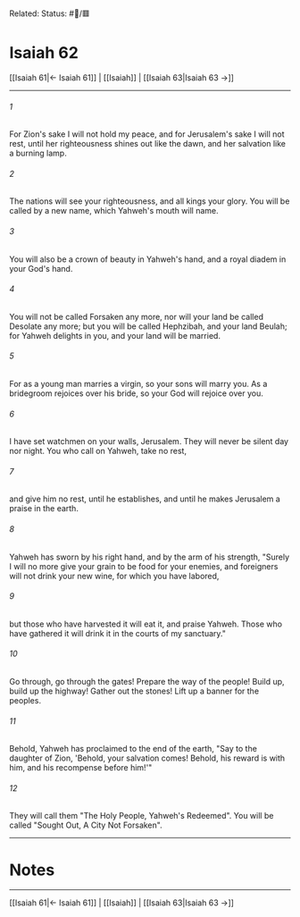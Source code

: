 Related:
Status: #📖/🟥
# Isaiah 62

[[Isaiah 61|← Isaiah 61]] | [[Isaiah]] | [[Isaiah 63|Isaiah 63 →]]
***



###### 1 
For Zion's sake I will not hold my peace, and for Jerusalem's sake I will not rest, until her righteousness shines out like the dawn, and her salvation like a burning lamp. 

###### 2 
The nations will see your righteousness, and all kings your glory. You will be called by a new name, which Yahweh's mouth will name. 

###### 3 
You will also be a crown of beauty in Yahweh's hand, and a royal diadem in your God's hand. 

###### 4 
You will not be called Forsaken any more, nor will your land be called Desolate any more; but you will be called Hephzibah, and your land Beulah; for Yahweh delights in you, and your land will be married. 

###### 5 
For as a young man marries a virgin, so your sons will marry you. As a bridegroom rejoices over his bride, so your God will rejoice over you. 

###### 6 
I have set watchmen on your walls, Jerusalem. They will never be silent day nor night. You who call on Yahweh, take no rest, 

###### 7 
and give him no rest, until he establishes, and until he makes Jerusalem a praise in the earth. 

###### 8 
Yahweh has sworn by his right hand, and by the arm of his strength, "Surely I will no more give your grain to be food for your enemies, and foreigners will not drink your new wine, for which you have labored, 

###### 9 
but those who have harvested it will eat it, and praise Yahweh. Those who have gathered it will drink it in the courts of my sanctuary." 

###### 10 
Go through, go through the gates! Prepare the way of the people! Build up, build up the highway! Gather out the stones! Lift up a banner for the peoples. 

###### 11 
Behold, Yahweh has proclaimed to the end of the earth, "Say to the daughter of Zion, 'Behold, your salvation comes! Behold, his reward is with him, and his recompense before him!'" 

###### 12 
They will call them "The Holy People, Yahweh's Redeemed". You will be called "Sought Out, A City Not Forsaken".

---
# Notes


***
[[Isaiah 61|← Isaiah 61]] | [[Isaiah]] | [[Isaiah 63|Isaiah 63 →]]
